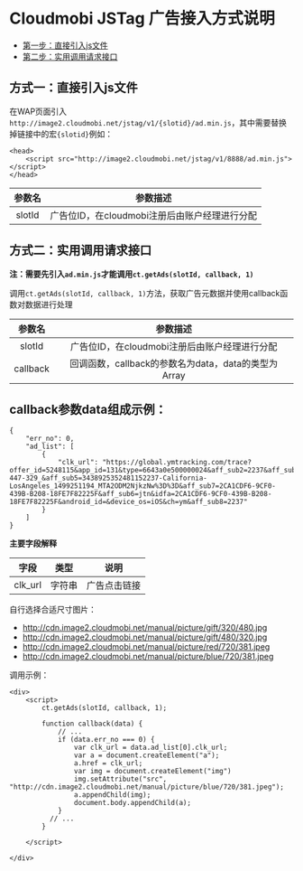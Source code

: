 # Cloudmobi JSTag 广告接入方式说明

* [第一步：直接引入js文件](#直接引入js文件)
* [第二步：实用调用请求接口](#实用调用请求接口)

## 方式一：直接引入js文件

在WAP页面引入`http://image2.cloudmobi.net/jstag/v1/{slotid}/ad.min.js`，其中需要替换掉链接中的宏`{slotid}`例如：

```
<head>
    <script src="http://image2.cloudmobi.net/jstag/v1/8888/ad.min.js"></script>
</head>   
```
| 参数名 | 参数描述 |
| :--: | :--: |
| slotId | 广告位ID，在cloudmobi注册后由账户经理进行分配 |

## 方式二：实用调用请求接口


__注：需要先引入`ad.min.js`才能调用`ct.getAds(slotId, callback, 1)`__

调用`ct.getAds(slotId, callback, 1)`方法，获取广告元数据并使用callback函数对数据进行处理

| 参数名 | 参数描述 |
| :--: | :--: |
| slotId | 广告位ID，在cloudmobi注册后由账户经理进行分配 |
| callback | 回调函数，callback的参数名为data，data的类型为Array |

callback参数data组成示例：
----

```
{
    "err_no": 0,
    "ad_list": [
        {
            "clk_url": "https://global.ymtracking.com/trace?offer_id=5248115&app_id=131&type=6643a0e500000024&aff_sub2=2237&aff_sub3=US_svm_&aff_sub4=696-447-329_&aff_sub5=3438925352481152237-California-LosAngeles_1499251194_MTA2ODM2NjkzNw%3D%3D&aff_sub7=2CA1CDF6-9CF0-439B-B208-18FE7F82225F&aff_sub6=jtn&idfa=2CA1CDF6-9CF0-439B-B208-18FE7F82225F&android_id=&device_os=iOS&ch=ym&aff_sub8=2237"
        }
    ]
}
```

__主要字段解释__

|字段| 类型| 说明|
|:-:|:--:|:---:|
|clk_url|字符串|广告点击链接|


自行选择合适尺寸图片：

* http://cdn.image2.cloudmobi.net/manual/picture/gift/320/480.jpg
* http://cdn.image2.cloudmobi.net/manual/picture/gift/480/320.jpg
* http://cdn.image2.cloudmobi.net/manual/picture/red/720/381.jpeg
* http://cdn.image2.cloudmobi.net/manual/picture/blue/720/381.jpeg

调用示例：

```
<div>
    <script>
        ct.getAds(slotId, callback, 1);
        
        function callback(data) { 
            // ...
            if (data.err_no === 0) {
                var clk_url = data.ad_list[0].clk_url;
                var a = document.createElement("a");
                a.href = clk_url;
                var img = document.createElement("img")
                img.setAttribute("src", "http://cdn.image2.cloudmobi.net/manual/picture/blue/720/381.jpeg");
                a.appendChild(img);
                document.body.appendChild(a);
            }
          // ...
        }
        
    </script>
    
</div>

```




